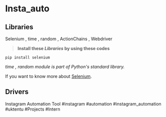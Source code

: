 # Insta_auto

## Libraries

Selenium , time , random , ActionChains , Webdriver

> **Install these _Libraries_ by using these codes**

```pip install selenium```

_time , random module is part of Python's standard library._

If you want to know more about [Selenium](https://selenium-python.readthedocs.io/).


## Drivers
> 

Instagram Automation Tool #instagram #automation #instagram_automation #uktentu #Projects #Intern
